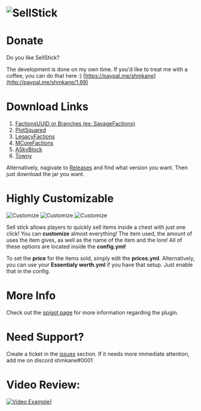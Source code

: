 # ![SellStick](https://proxy.spigotmc.org/2dc1dbaacf1f39b89a69ab13340b1c4a32370866?url=https%3A%2F%2Fi.gyazo.com%2F6820a34e0050ac2295dfbcaedb06fde9.png "SellStick")

# Donate
Do you like SellStick?

The development is done on my own time. 
If you'd like to treat me with a coffee, you can do that here :) [https://paypal.me/shmkane](http://paypal.me/shmkane/1.99)

# Download Links
1. [FactionsUUID or Branches (ex: SavageFactions)](https://github.com/shmkane/SellStick/releases/tag/8.1.0.3)
2. [PlotSquared](https://github.com/shmkane/SellStick/releases/tag/v8.1.1.2)
3. [LegacyFactions](https://github.com/shmkane/SellStick/releases/tag/v8.1.0.3-beta)
4. [MCoreFactions](https://github.com/shmkane/SellStick/releases/tag/v8.1.0.4-beta)
5. [ASkyBlock](https://github.com/shmkane/SellStick/releases/tag/v8.1.1.5)
6. [Towny](https://github.com/shmkane/SellStick/releases/tag/v8.1.0.6)

Alternatively, nagivate to [Releases](https://github.com/shmkane/SellStick/releases) and find what version you want. Then just download the jar you want.

# Highly Customizable
![Customize](https://proxy.spigotmc.org/96f3cf014b4d3ff6e811eebf4f22220b2fb41858?url=https%3A%2F%2Fimage.prntscr.com%2Fimage%2F6mGwaXYbT6m6nIk3wgllOw.png "Customize!") ![Customize](https://proxy.spigotmc.org/ab1a457fb602789aa8fa289b8d1fb98a0ec49383?url=https%3A%2F%2Fimage.prntscr.com%2Fimage%2FcQ3WdReqRGur-DQS0k4Pxg.png "Customize!!!") ![Customize](https://proxy.spigotmc.org/a91d97d1708446671fddcdb356ecd59214c86b83?url=https%3A%2F%2Fimage.prntscr.com%2Fimage%2Fw1UWdaHnRbiFL14F0-rkFQ.png "Customize!!!!!")

Sell stick allows players to quickly sell items inside a chest with just one click! You can **customize** almost everything! The item used, the amount of uses the item gives, as well as the name of the item and the lore! All of these options are located inside the **config.yml**!

To set the **price** for the items sold, simply edit the **prices.yml**. Alternatively, you can use your **Essentialy worth.yml** if you have that setup. Just enable that in the config.

# More Info
Check out the [spigot page](https://www.spigotmc.org/resources/sell-stick-sell-wand.38119/) for more information regarding the plugin.

# Need Support?
Create a ticket in the [issues](https://github.com/shmkane/SellStick/issues) section. If it needs more immediate attention, add me on discord shmkane#0001

# Video Review:
[![Video Example](http://img.youtube.com/vi/IsUqH1b8RmU/0.jpg)](http://www.youtube.com/watch?v=IsUqH1b8RmU)]


